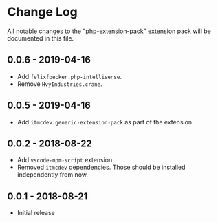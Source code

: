 # Change Log
All notable changes to the "php-extension-pack" extension pack will be documented in this file.

## 0.0.6 - 2019-04-16

- Add `felixfbecker.php-intellisense`.
- Remove `HvyIndustries.crane`.

## 0.0.5 - 2019-04-16

- Add `itmcdev.generic-extension-pack` as part of the extension.

## 0.0.2 - 2018-08-22

- Add `vscode-npm-script` extension.
- Removed `itmcdev` dependencies. Those should be installed independently from now.

## 0.0.1 - 2018-08-21
- Initial release
